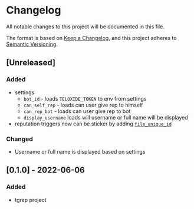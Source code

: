 # Changelog
All notable changes to this project will be documented in this file.

The format is based on [Keep a Changelog](https://keepachangelog.com/en/1.0.0/),
and this project adheres to [Semantic Versioning](https://semver.org/spec/v2.0.0.html).

## [Unreleased]

### Added
- settings
  - `bot_id` - loads `TELOXIDE_TOKEN` to env from settings
  - `can_self_rep` - loads can user give rep to himself
  - `can_rep_bot` - loads can user give rep to bot
  - `display_username` loads will username or full name will be displayed
- reputation triggers now can be sticker by adding [`file_unique_id`](https://core.telegram.org/bots/api#sticker)

### Changed
- Username or full name is displayed based on settings

## [0.1.0] - 2022-06-06

### Added
- tgrep project